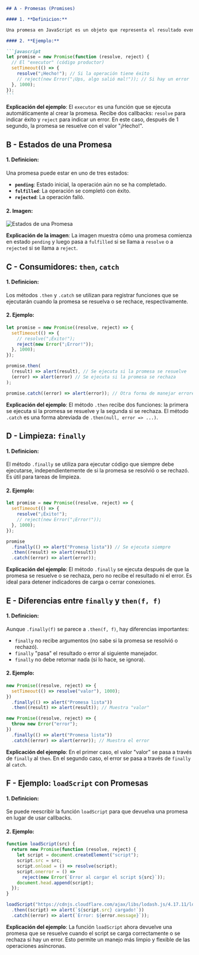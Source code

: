````markdown
## A - Promesas (Promises)

#### 1. **Definicion:**

Una promesa en JavaScript es un objeto que representa el resultado eventual de una operación asíncrona. Es como una "lista de suscripción" donde el "código productor" (como un cantante) notifica a los "consumidores" (los fans) cuando el resultado está listo.

#### 2. **Ejemplo:**

```javascript
let promise = new Promise(function (resolve, reject) {
  // El "executor" (código productor)
  setTimeout(() => {
    resolve("¡Hecho!"); // Si la operación tiene éxito
    // reject(new Error("¡Ups, algo salió mal!")); // Si hay un error
  }, 1000);
});
```
````

**Explicación del ejemplo**:
El `executor` es una función que se ejecuta automáticamente al crear la promesa. Recibe dos callbacks: `resolve` para indicar éxito y `reject` para indicar un error. En este caso, después de 1 segundo, la promesa se resuelve con el valor "¡Hecho!".

## B - Estados de una Promesa

#### 1. **Definicion:**

Una promesa puede estar en uno de tres estados:

- **`pending`**: Estado inicial, la operación aún no se ha completado.
- **`fulfilled`**: La operación se completó con éxito.
- **`rejected`**: La operación falló.

#### 2. **Imagen:**

![Estados de una Promesa](https://javascript.info/article/promise-basics/promise-resolve-reject.svg)

**Explicación de la imagen**:
La imagen muestra cómo una promesa comienza en estado `pending` y luego pasa a `fulfilled` si se llama a `resolve` o a `rejected` si se llama a `reject`.

## C - Consumidores: `then`, `catch`

#### 1. **Definicion:**

Los métodos `.then` y `.catch` se utilizan para registrar funciones que se ejecutarán cuando la promesa se resuelva o se rechace, respectivamente.

#### 2. **Ejemplo:**

```javascript
let promise = new Promise((resolve, reject) => {
  setTimeout(() => {
    // resolve("¡Éxito!");
    reject(new Error("¡Error!"));
  }, 1000);
});

promise.then(
  (result) => alert(result), // Se ejecuta si la promesa se resuelve
  (error) => alert(error) // Se ejecuta si la promesa se rechaza
);

promise.catch((error) => alert(error)); // Otra forma de manejar errores
```

**Explicación del ejemplo**:
El método `.then` recibe dos funciones: la primera se ejecuta si la promesa se resuelve y la segunda si se rechaza. El método `.catch` es una forma abreviada de `.then(null, error => ...)`.

## D - Limpieza: `finally`

#### 1. **Definicion:**

El método `.finally` se utiliza para ejecutar código que siempre debe ejecutarse, independientemente de si la promesa se resolvió o se rechazó. Es útil para tareas de limpieza.

#### 2. **Ejemplo:**

```javascript
let promise = new Promise((resolve, reject) => {
  setTimeout(() => {
    resolve("¡Éxito!");
    // reject(new Error("¡Error!"));
  }, 1000);
});

promise
  .finally(() => alert("Promesa lista")) // Se ejecuta siempre
  .then((result) => alert(result))
  .catch((error) => alert(error));
```

**Explicación del ejemplo**:
El método `.finally` se ejecuta después de que la promesa se resuelve o se rechaza, pero no recibe el resultado ni el error. Es ideal para detener indicadores de carga o cerrar conexiones.

## E - Diferencias entre `finally` y `then(f, f)`

#### 1. **Definicion:**

Aunque `.finally(f)` se parece a `.then(f, f)`, hay diferencias importantes:

- `finally` no recibe argumentos (no sabe si la promesa se resolvió o rechazó).
- `finally` "pasa" el resultado o error al siguiente manejador.
- `finally` no debe retornar nada (si lo hace, se ignora).

#### 2. **Ejemplo:**

```javascript
new Promise((resolve, reject) => {
  setTimeout(() => resolve("valor"), 1000);
})
  .finally(() => alert("Promesa lista"))
  .then((result) => alert(result)); // Muestra "valor"

new Promise((resolve, reject) => {
  throw new Error("error");
})
  .finally(() => alert("Promesa lista"))
  .catch((error) => alert(error)); // Muestra el error
```

**Explicación del ejemplo**:
En el primer caso, el valor "valor" se pasa a través de `finally` al `then`. En el segundo caso, el error se pasa a través de `finally` al `catch`.

## F - Ejemplo: `loadScript` con Promesas

#### 1. **Definicion:**

Se puede reescribir la función `loadScript` para que devuelva una promesa en lugar de usar callbacks.

#### 2. **Ejemplo:**

```javascript
function loadScript(src) {
  return new Promise(function (resolve, reject) {
    let script = document.createElement("script");
    script.src = src;
    script.onload = () => resolve(script);
    script.onerror = () =>
      reject(new Error(`Error al cargar el script ${src}`));
    document.head.append(script);
  });
}

loadScript("https://cdnjs.cloudflare.com/ajax/libs/lodash.js/4.17.11/lodash.js")
  .then((script) => alert(`${script.src} cargado!`))
  .catch((error) => alert(`Error: ${error.message}`));
```

**Explicación del ejemplo**:
La función `loadScript` ahora devuelve una promesa que se resuelve cuando el script se carga correctamente o se rechaza si hay un error. Esto permite un manejo más limpio y flexible de las operaciones asíncronas.
